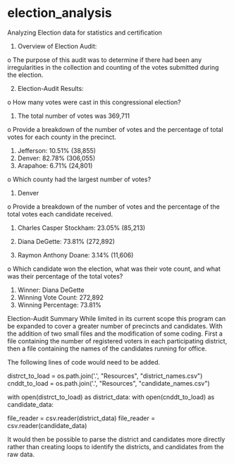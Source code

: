 # election_analysis
Analyzing Election data for statistics and certification
1.	Overview of Election Audit: 

o	The purpose of this audit was to determine if there had been any irregularities in the collection and counting of the votes submitted during the election.

2.	Election-Audit Results: 

o	How many votes were cast in this congressional election? 

1.	The total number of votes was 369,711

o	Provide a breakdown of the number of votes and the percentage of total votes for each county in the precinct.

1.	Jefferson: 10.51% (38,855)
2.	Denver: 82.78% (306,055)
3.	Arapahoe: 6.71% (24,801)

o	Which county had the largest number of votes?

1.	Denver

o	Provide a breakdown of the number of votes and the percentage of the total votes each candidate received.

1.	Charles Casper Stockham: 23.05% (85,213)

2.	Diana DeGette: 73.81% (272,892)

3.	Raymon Anthony Doane: 3.14% (11,606)

o	Which candidate won the election, what was their vote count, and what was their percentage of the total votes?

1.	Winner: Diana DeGette
2.	Winning Vote Count: 272,892
3.	Winning Percentage: 73.81%

Election-Audit Summary
While limited in its current scope this program can be expanded to cover a greater number of precincts and candidates.  With the addition of two small files and the modification of some coding. First a file containing the number of registered voters in each participating district, then a file containing the names of the candidates running for office. 

The following lines of code would need to be added.

distrct_to_load = os.path.join('.', "Resources", "district_names.csv")
cnddt_to_load = os.path.join('.', "Resources", "candidate_names.csv")

with open(distrct_to_load) as district_data:
with open(cnddt_to_load) as candidate_data:

file_reader = csv.reader(district_data)
file_reader = csv.reader(candidate_data)

It would then be possible to parse the district and candidates more directly rather than creating loops to identify the districts, and candidates from the raw data.
